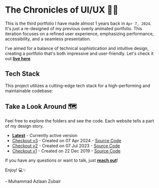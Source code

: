 # The Chronicles of UI/UX 📖✨

This is the third portfolio I have made almost 1 years back in `Apr 7, 2024`. It's just a re-designed of my previous overly animated portfolio. This iteration focuses on a refined user experience, emphasizing performance, accessibility, and a seamless presentation. 

I've aimed for a balance of technical sophistication and intuitive design, creating a portfolio that's both impressive and user-friendly. Let's check it out [**live here**](https://mdazlaanzubair.com/)

## Tech Stack

This project utilizes a cutting-edge tech stack for a high-performing and maintainable codebase:

## Take a Look Around 🗺️

Feel free to explore the folders and see the code. Each website tells a part of my design story.

- [**Latest**](https://mdazlaanzubair.com/) - Currently active version
- [Checkout v3](https://v3.mdazlaanzubair.com/) - Created on 07 Apr 2024 - [Source Code](https://github.com/mdazlaanzubair/the-chronicles-of-UI-UX/tree/v3)
- [Checkout v2](https://v2.mdazlaanzubair.com/) - Created on 07 Jul 2023 - [Source Code](https://github.com/mdazlaanzubair/the-chronicles-of-UI-UX/tree/v2)
- [Checkout v1](https://v1.mdazlaanzubair.com/) - Created on 22 Dec 2019 - [Source Code](https://github.com/mdazlaanzubair/the-chronicles-of-UI-UX/tree/v1)

If you have any questions or want to talk, just [**reach out**](https://www.linkedin.com/in/mdazlaanzubair/)!

Enjoy! 💻✨

\- Muhammad Azlaan Zubair
